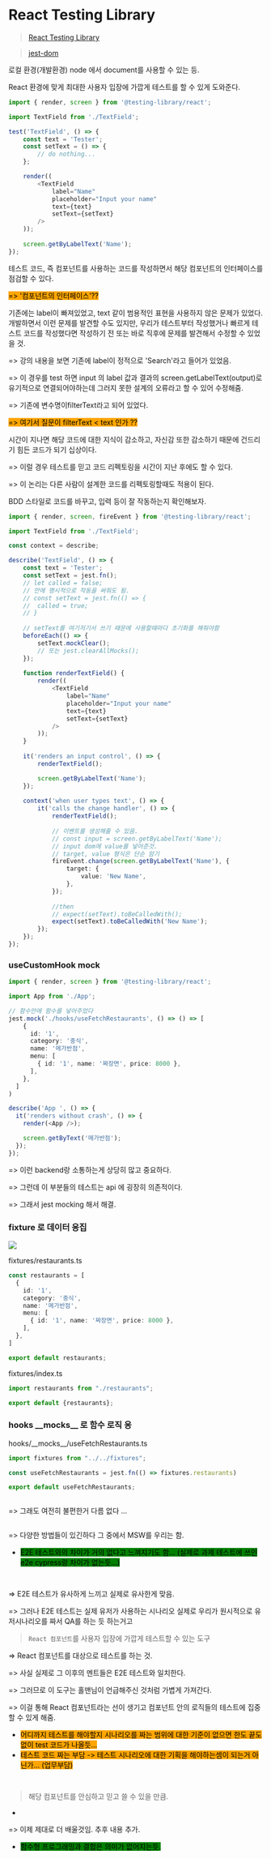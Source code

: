 # React Testing Library

> [React Testing Library](https://github.com/testing-library/react-testing-library)

> [jest-dom](https://github.com/testing-library/jest-dom)

로컬 환경(개발환경) node 에서 document를 사용할 수 있는 등.&#x20;

React 환경에 맞게 최대한 사용자 입장에 가깝게 테스트를 할 수 있게 도와준다.



```typescript
import { render, screen } from '@testing-library/react';

import TextField from './TextField';

test('TextField', () => {	
	const text = 'Tester';
	const setText = () => {
		// do nothing...
	};

	render((	
		<TextField
			label="Name"
			placeholder="Input your name"
			text={text}
			setText={setText}		
		/>
	));
	
	screen.getByLabelText('Name');
});
```

테스트 코드, 즉 컴포넌트를 사용하는 코드를 작성하면서 해당 컴포넌트의 인터페이스를 점검할 수 있다.&#x20;

<mark style="background-color:orange;">=> '컴포넌트의 인터페이스'??</mark>

기존에는 label이 빠져있었고, text 같이 범용적인 표현을 사용하지 않은 문제가 있었다. 개발하면서 이런 문제를 발견할 수도 있지만, 우리가 테스트부터 작성했거나 빠르게 테스트 코드를 작성했다면 작성하기 전 또는 바로 직후에 문제를 발견해서 수정할 수 있었을 것.&#x20;

\=> 강의 내용을 보면 기존에 label이 정적으로 'Search'라고 들어가 있었음.

\=> 이 경우를 test 하면 input 의 label 값과 결과의 screen.getLabelText(output)로 유기적으로 연결되어야하는데 그러지 못한 설계의 오류라고 할 수 있어 수정해줌.

\=> 기존에 변수명이filterText라고 되어 있었다.

<mark style="background-color:orange;">=> 여기서 질문이 filterText < text 인가 ??</mark>

시간이 지나면 해당 코드에 대한 지식이 감소하고, 자신감 또한 감소하기 때문에 건드리기 힘든 코드가 되기 십상이다.

\=> 이럴 경우 테스트를 믿고 코드 리펙토링을 시간이 지난 후에도 할 수 있다.

\=> 이 논리는 다른 사람이 설계한 코드를 리펙토링할때도 적용이 된다.



BDD 스타일로 코드를 바꾸고, 입력 등이 잘 작동하는지 확인해보자.

```typescript
import { render, screen, fireEvent } from '@testing-library/react';

import TextField from './TextField';

const context = describe;

describe('TextField', () => {
	const text = 'Tester';
	const setText = jest.fn();
	// let called = false;
	// 안에 명시적으로 작동을 써줘도 됨.
	// const setText = jest.fn(() => {
	//  called = true;
	// }
	
	// setText를 여기저기서 쓰기 때문에 사용할때마다 초기화를 해줘야함
	beforeEach(() => {
		setText.mockClear();
		// 또는 jest.clearAllMocks();	
	});
	
	function renderTextField() {
		render((
			<TextField
				label="Name"
				placeholder="Input your name"
				text={text}
				setText={setText}
			/>
		));
	}
	
	it('renders an input control', () => {
		renderTextField();

		screen.getByLabelText('Name');
	});
	
	context('when user types text', () => {	
		it('calls the change handler', () => {
			renderTextField();
			
			// 이벤트를 생성해줄 수 있음.
			// const input = screen.getByLabelText('Name');
			// input dom에 value를 넣어준것.
			// target, value 형식은 단순 암기
			fireEvent.change(screen.getByLabelText('Name'), {
				target: {
					value: 'New Name',
				},
			});
			
			//then			
			// expect(setText).toBeCalledWith();
			expect(setText).toBeCalledWith('New Name');
		});
	});
});
```

### useCustomHook mock

```typescript
import { render, screen } from '@testing-library/react';

import App from './App';

// 함수안에 함수를 넣어주었다
jest.mock('./hooks/useFetchRestaurants', () => () => [
    {
      id: '1',
      category: '중식',
      name: '메가반점',
      menu: [
        { id: '1', name: '짜장면', price: 8000 },
      ],
    },
  ]
)

describe('App ', () => {
  it('renders without crash', () => {
    render(<App />);

    screen.getByText('메가반점');
  });
});
```

\=> 이런 backend랑 소통하는게 상당히 많고 중요하다.

\=> 그런데 이 부분들의 테스트는 api 에 굉장히 의존적이다.

\=> 그래서  jest mocking 해서 해결.



### fixture 로 데이터 응집

![](<../.gitbook/assets/image (2) (3).png>)

fixtures/restaurants.ts

```typescript
const restaurants = [
  {
    id: '1',
    category: '중식',
    name: '메가반점',
    menu: [
      { id: '1', name: '짜장면', price: 8000 },
    ],
  },
]

export default restaurants;
```

fixtures/index.ts

```typescript
import restaurants from "./restaurants";

export default {restaurants};
```



### hooks \_\_mocks\_\_ 로 함수 로직 응

hooks/\_\_mocks\_\_/useFetchRestaurants.ts

```typescript
import fixtures from "../../fixtures";

const useFetchRestaurants = jest.fn(() => fixtures.restaurants)

export default useFetchRestaurants;
```

<figure><img src="../.gitbook/assets/image (4) (3).png" alt=""><figcaption></figcaption></figure>

\=> 그래도 여전히 불편한거 다름 없다 ...

<figure><img src="../.gitbook/assets/image (13).png" alt=""><figcaption></figcaption></figure>

\=> 다양한 방법들이 있긴하다 그 중에서 MSW를 우리는 함.



* <mark style="background-color:green;">E2E 테스트와의 차이가 거의 없다고 느껴지기도 함... (실제로 과제 테스트에 쓰인 e2e cypress랑 차이가 없는듯...)</mark>

<figure><img src="../.gitbook/assets/image (1).png" alt=""><figcaption></figcaption></figure>

<figure><img src="../.gitbook/assets/image (7).png" alt=""><figcaption></figcaption></figure>

\=> E2E 테스트가 유사하게 느끼고 실제로 유사한게 맞음.

\=> 그러나 E2E 테스트는 실제 유저가 사용하는 시나리오 실제로 우리가 원시적으로 유저시나리오를 짜서 QA를 하는 듯 하는거고

> `React 컴포넌트`를 사용자 입장에 가깝게 테스트할 수 있는 도구

\=> React 컴포넌트를 대상으로 테스트를 하는 것.

\=> 사실 실제로 그 이후의 멘트들은 E2E 테스트와 일치한다.

\=> 그러므로 이 도구는 홀맨님이 언급해주신 것처럼 가볍게 가져간다.

\=> 이걸 통해 React 컴포넌트라는 선이 생기고 컴포넌트 안의 로직들의 테스트에 집중할 수 있게 해줌.



* <mark style="background-color:orange;">어디까지 테스트를 해야할지 시나리오를 짜는 범위에 대한 기준이 없으면 한도 끝도 없이 test 코드가 나올듯...</mark>
* <mark style="background-color:orange;">테스트 코드 짜는 부담 -> 테스트 시나리오에 대한 기획을 해야하는셈이 되는거 아닌가... (업무부담)</mark>

<figure><img src="../.gitbook/assets/image (2).png" alt=""><figcaption></figcaption></figure>

<figure><img src="../.gitbook/assets/image (12).png" alt=""><figcaption></figcaption></figure>

> 해당 컴포넌트를 안심하고 믿고 쓸 수 있을 만큼.

*

\=> 이제 제대로 더 배울것임. 추후 내용 추가.

* <mark style="background-color:green;">함수형 프로그래밍과 결합은 의미가 없어지는듯.</mark>

<mark style="background-color:orange;"></mark>







